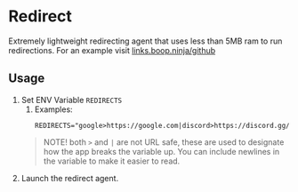 # Redirect

Extremely lightweight redirecting agent that uses less than 5MB ram to run redirections. For an example visit [links.boop.ninja/github](https://links.boop.ninja/github)

## Usage

1. Set ENV Variable `REDIRECTS`
   1. Examples:
      ```shell
      REDIRECTS="google>https://google.com|discord>https://discord.gg/d5N7JwzPgt" 
       ```
   > NOTE! both `>` and `|` are not URL safe, these are used to designate how the app breaks the variable up. 
   > You can include newlines in the variable to make it easier to read. 
   > 
2. Launch the redirect agent. 
